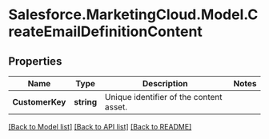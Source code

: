 # Salesforce.MarketingCloud.Model.CreateEmailDefinitionContent
## Properties

Name | Type | Description | Notes
------------ | ------------- | ------------- | -------------
**CustomerKey** | **string** | Unique identifier of the content asset. | 

[[Back to Model list]](../README.md#documentation-for-models) [[Back to API list]](../README.md#documentation-for-api-endpoints) [[Back to README]](../README.md)


